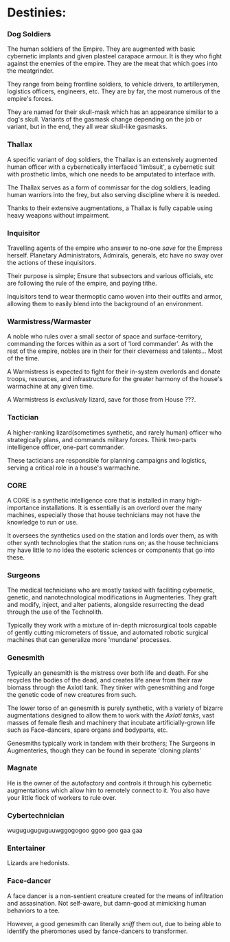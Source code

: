 # Destinies:

### Dog Soldiers

The human soldiers of the Empire. They are augmented with basic cybernetic implants and given plasteel carapace armour. It is they who fight against the enemies of the empire. They are the meat that which goes into the meatgrinder.

They range from being frontline soldiers, to vehicle drivers, to artillerymen, logistics officers, engineers, etc. They are by far, the most numerous of the empire's forces.

They are named for their skull-mask which has an appearance similiar to a dog's skull. Variants of the gasmask change depending on the job or variant, but in the end, they all wear skull-like gasmasks.

### Thallax

A specific variant of dog soldiers, the Thallax is an extensively augmented human officer with a cybernetically interfaced 'limbsuit', a cybernetic suit with prosthetic limbs, which one needs to be amputated to interface with.

The Thallax serves as a form of commissar for the dog soldiers, leading human warriors into the frey, but also serving discipline where it is needed.

Thanks to their extensive augmentations, a Thallax is fully capable using heavy weapons without impairment.

### Inquisitor

Travelling agents of the empire who answer to no-one *save* for the Empress herself. Planetary Administrators, Admirals, generals, etc have no sway over the actions of these inquisitors.

Their purpose is simple; Ensure that subsectors and various officials, etc are following the rule of the empire, and paying tithe.

Inquisitors tend to wear thermoptic camo woven into their outfits and armor, allowing them to easily blend into the background of an environment.

### Warmistress/Warmaster

A noble who rules over a small sector of space and surface-territory, commanding the forces within as a sort of 'lord commander'. As with the rest of the empire, nobles are in their for their cleverness and talents... Most of the time.

A Warmistress is expected to fight for their in-system overlords and donate troops, resources, and infrastructure for the greater harmony of the house's warmachine at any given time.

A Warmistress is *exclusively* lizard, save for those from House ???.

### Tactician

A higher-ranking lizard(sometimes synthetic, and rarely human) officer who strategically plans, and commands military forces. Think two-parts intelligence officer, one-part commander.

These tacticians are responsible for planning campaigns and logistics, serving a critical role in a house's warmachine.

### CORE

A CORE is a synthetic intelligence core that is installed in many high-importance installations. It is essentially is an overlord over the many machines, especially those that house technicians may not have the knowledge to run or use.

It oversees the synthetics used on the station and lords over them, as with other synth technologies that the station runs on; as the house technicians my have little to no idea the esoteric sciences or components that go into these.

### Surgeons

The medical technicians who are mostly tasked with faciliting cybernetic, genetic, and nanotechnological modifications in Augmenteries. They graft and modify, inject, and alter patients, alongside resurrecting the dead through the use of the Technolith.

Typically they work with a mixture of in-depth microsurgical tools capable of gently cutting micrometers of tissue, and automated robotic surgical machines that can generalize more 'mundane' processes.

### Genesmith

Typically an genesmith is the mistress over both life and death. For she recycles the bodies of the dead, and creates life anew from their raw biomass through the Axlotl tank. They tinker with genesmithing and forge the genetic code of new creatures from such.

The lower torso of an genesmith is purely synthetic, with a variety of bizarre augmentations designed to allow them to work with the *Axlotl tanks*, vast masses of female flesh and machinery that incubate artificially-grown life such as Face-dancers, spare organs and bodyparts, etc.

Genesmiths typically work in tandem with their brothers; The Surgeons in Augmenteries, though they can be found in seperate 'cloning plants'

### Magnate

He is the owner of the autofactory and controls it through his cybernetic augmentations which allow him to remotely connect to it. You also have your little flock of workers to rule over.

### Cybertechnician

wuguguguguguuwggogogoo ggoo goo gaa gaa

### Entertainer

Lizards are hedonists.

### Face-dancer

A face dancer is a non-sentient creature created for the means of infiltration and assasination. Not self-aware, but damn-good at mimicking human behaviors to a tee.

However, a good genesmith can literally *sniff* them out, due to being able to identify the pheromones used by fance-dancers to transformer.